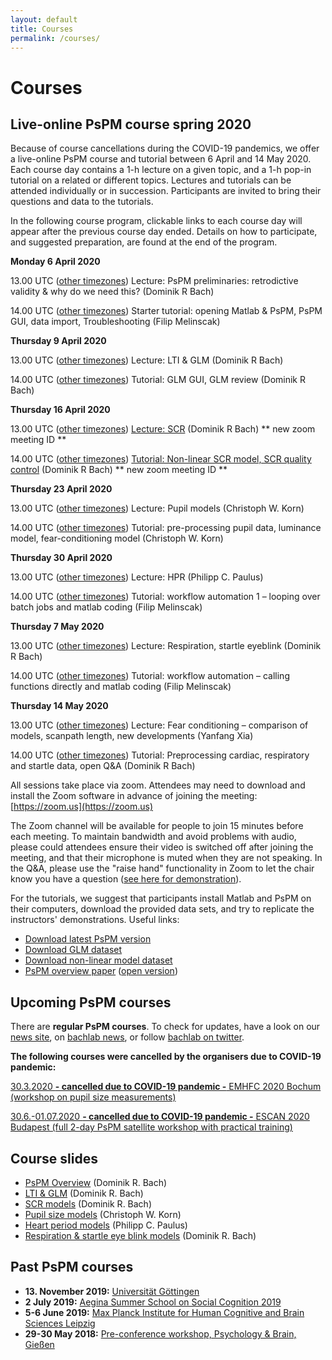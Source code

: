 ```yaml
---
layout: default
title: Courses
permalink: /courses/
---
```


# Courses

## Live-online PsPM course spring 2020

Because of course cancellations during the COVID-19 pandemics, we offer a live-online PsPM course and tutorial between 6 April and 14 May 2020. Each course day contains a 1-h lecture on a given topic, and a 1-h pop-in tutorial on a related or different topics. Lectures and tutorials can be attended individually or in succession. Participants are invited to bring their questions and data to the tutorials. 

In the following course program, clickable links to each course day will appear after the previous course day ended. Details on how to participate, and suggested preparation, are found at the end of the program.

**Monday 6 April 2020**

13.00 UTC ([other timezones](https://www.timeanddate.com/worldclock/fixedtime.html?iso=20200406T1300)) Lecture: PsPM preliminaries: retrodictive validity & why do we need this? (Dominik R Bach)

14.00 UTC ([other timezones](https://www.timeanddate.com/worldclock/fixedtime.html?iso=20200406T1400)) Starter tutorial: opening Matlab & PsPM, PsPM GUI, data import, Troubleshooting (Filip Melinscak)

**Thursday 9 April 2020**

13.00 UTC ([other timezones](https://www.timeanddate.com/worldclock/fixedtime.html?iso=20200409T1300)) Lecture: LTI & GLM (Dominik R Bach)

14.00 UTC ([other timezones](https://www.timeanddate.com/worldclock/fixedtime.html?iso=20200409T1400)) Tutorial: GLM GUI, GLM review (Dominik R Bach)

**Thursday 16 April 2020**

13.00 UTC ([other timezones](https://www.timeanddate.com/worldclock/fixedtime.html?iso=20200416T1300)) [Lecture: SCR](https://uzh.zoom.us/j/441825619) (Dominik R Bach) ** new zoom meeting ID **

14.00 UTC ([other timezones](https://www.timeanddate.com/worldclock/fixedtime.html?iso=20200416T1400)) [Tutorial: Non-linear SCR model, SCR quality control](https://uzh.zoom.us/j/173309911) (Dominik R Bach) ** new zoom meeting ID **

**Thursday 23 April 2020**

13.00 UTC ([other timezones](https://www.timeanddate.com/worldclock/fixedtime.html?iso=20200423T1300)) Lecture: Pupil models (Christoph W. Korn)

14.00 UTC ([other timezones](https://www.timeanddate.com/worldclock/fixedtime.html?iso=20200423T1400)) Tutorial: pre-processing pupil data, luminance model, fear-conditioning model (Christoph W. Korn)

**Thursday 30 April 2020**

13.00 UTC ([other timezones](https://www.timeanddate.com/worldclock/fixedtime.html?iso=20200430T1300)) Lecture: HPR (Philipp C. Paulus)

14.00 UTC ([other timezones](https://www.timeanddate.com/worldclock/fixedtime.html?iso=20200430T1400)) Tutorial: workflow automation 1 – looping over batch jobs and matlab coding (Filip Melinscak)
 
**Thursday 7 May 2020**

13.00 UTC ([other timezones](https://www.timeanddate.com/worldclock/fixedtime.html?iso=20200507T1300)) Lecture: Respiration, startle eyeblink (Dominik R Bach)

14.00 UTC ([other timezones](https://www.timeanddate.com/worldclock/fixedtime.html?iso=20200507T1400)) Tutorial: workflow automation – calling functions directly and matlab coding (Filip Melinscak)

**Thursday 14 May 2020**

13.00 UTC ([other timezones](https://www.timeanddate.com/worldclock/fixedtime.html?iso=20200514T1300)) Lecture: Fear conditioning – comparison of models, scanpath length, new developments (Yanfang Xia)

14.00 UTC ([other timezones](https://www.timeanddate.com/worldclock/fixedtime.html?iso=20200514T1400)) Tutorial: Preprocessing cardiac, respiratory and startle data, open Q&A (Dominik R Bach)

All sessions take place via zoom. Attendees may need to download and install the Zoom software in advance of joining the meeting: [https://zoom.us](https://zoom.us) 

The Zoom channel will be available for people to join 15 minutes before each meeting. To maintain bandwidth and avoid problems with audio, please could attendees ensure their video is switched off after joining the meeting, and that their microphone is muted when they are not speaking. In the Q&A, please use the "raise hand" functionality in Zoom to let the chair know you have a question ([see here for demonstration](https://www.youtube.com/watch?v=5e8eg4_rgwg)).

For the tutorials, we suggest that participants install Matlab and PsPM on their computers, download the provided data sets, and try to replicate the instructors' demonstrations. Useful links:

* [Download latest PsPM version](https://bachlab.github.io/PsPM/software/)
* [Download GLM dataset](https://github.com/bachlab/PsPM-tutorial-datasets/releases/download/tutorial-datasets/Tutorial_dataset_GLM.zip)
* [Download non-linear model dataset](https://github.com/bachlab/PsPM-tutorial-datasets/releases/download/tutorial-datasets/Tutorial_dataset_DCM.zip)
* [PsPM overview paper](https://doi.org/10.1111/psyp.13209) ([open version](https://discovery.ucl.ac.uk/id/eprint/10070115/))

## Upcoming PsPM courses
There are **regular PsPM courses**. To check for updates, have a look on our [news site](https://bachlab.github.io/PsPM/news/), on [bachlab news](http://bachlab.org/news), or follow [bachlab on twitter](http://twitter.com/bachlab_uzh).

**The following courses were cancelled by the organisers due to COVID-19 pandemic:** 

[30.3.2020 **- cancelled due to COVID-19 pandemic -** EMHFC 2020 Bochum (workshop on pupil size measurements)](https://emhfc.blogs.uni-hamburg.de/pre-conference-seminars/)

[30.6.-01.07.2020 **- cancelled due to COVID-19 pandemic -** ESCAN 2020 Budapest (full 2-day PsPM satellite workshop with practical training)](http://www.escan2020.eu/)

## Course slides
* [PsPM Overview](http://bachlab.org/wp-content/uploads/2020/04/01_Overview_Bach.pdf) (Dominik R. Bach)
* [LTI & GLM](http://bachlab.org/wp-content/uploads/2020/04/02_LTI_GLM_Bach.pdf) (Dominik R. Bach)
* [SCR models](http://bachlab.org/wp-content/uploads/2020/04/03_SCR_Bach.pdf) (Dominik R. Bach)
* [Pupil size models](http://bachlab.org/wp-content/uploads/2019/09/05_PSR_Korn.pdf) (Christoph W. Korn)
* [Heart period models](http://bachlab.org/wp-content/uploads/2019/09/06_HPR_Paulus.pdf) (Philipp C. Paulus)
* [Respiration & startle eye blink models](http://bachlab.org/wp-content/uploads/2019/09/07_RAR-SEBR_Bach.pdf) (Dominik R. Bach)

## Past PsPM courses
* **13. November 2019:** [Universität Göttingen](https://www.uni-goettingen.de/de/509586.html)
* **2 July 2019:** [Aegina Summer School on Social Cognition 2019](https://philosophy.sas.ac.uk/aegina-summer-school-social-cognition-2019)
* **5-6 June 2019:** [Max Planck Institute for Human Cognitive and Brain Sciences Leipzig](https://imprs-neurocom.mpg.de/805103/introduction-to-psychophysiological-modelling-pspm)
* **29-30 May 2018:** [Pre-conference workshop, Psychology & Brain, Gießen](https://www.pug2018.de/Giessen/?page_id=1549)
